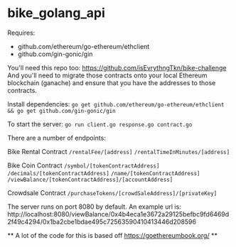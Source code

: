 # bike_golang_api

Requires: 
- github.com/ethereum/go-ethereum/ethclient
- github.com/gin-gonic/gin

You'll need this repo too: https://github.com/isEvrythngTkn/bike-challenge
And you'll need to migrate those contracts onto your local Ethereum blockchain (ganache) and ensure that you have the addresses to those contracts.

Install dependencies: 
`go get github.com/ethereum/go-ethereum/ethclient && go get github.com/gin-gonic/gin`

To start the server:
`go run client.go response.go contract.go`

There are a number of endpoints:

Bike Rental Contract
`/rentalFee/[address]`
`/rentalTimeInMinutes/[address]`

Bike Coin Contract
`/symbol/[tokenContractAddress]`
`/decimals/[tokenContractAddress]`
`/name/[tokenContractAddress]`
`/viewBalance/[tokenContractAddress]/[accountAddress]`

Crowdsale Contract
`/purchaseTokens/[crowdSaleAddress]/[privateKey]`

The server runs on port 8080 by default. An example url is:
http://localhost:8080/viewBalance/0x4b4eca1e3672a29125befbc9fd6469d2f49c4294/0x1ba2cbe1bdae495c72563590410413446d208596

** A lot of the code for this is based off https://goethereumbook.org/ **
